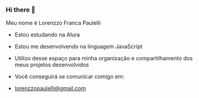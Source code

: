 ### Hi there 👋

Meu nome é Lorenzzo Franca Paulelli
- Estou estudando na Alura
- Estou me desenvolvendo na linguagem JavaScript
- Utilizo desse espaço para minha organização e compartilhamento dos meus projetos desenvolvidos

- Você conseguirá se comunicar comigo em:

- lorenzzopaulelli@gmail.com
